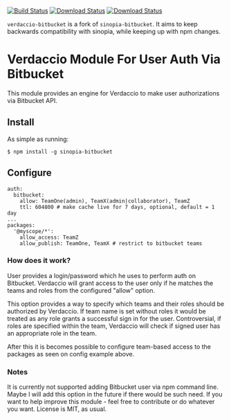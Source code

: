[![Build Status](https://travis-ci.org/idangozlan/verdaccio-bitbucket.svg?branch=master)](https://travis-ci.org/idangozlan/verdaccio-bitbucket)
[![Download Status](https://img.shields.io/npm/dm/verdaccio-bitbucket.svg)](https://www.npmjs.com/package/verdaccio-bitbucket)
[![Download Status](https://img.shields.io/npm/v/verdaccio-bitbucket.svg)](https://www.npmjs.com/package/verdaccio-bitbucket)

`verdaccio-bitbucket` is a fork of `sinopia-bitbucket`. It aims to keep backwards compatibility with sinopia, while keeping up with npm changes.

# Verdaccio Module For User Auth Via Bitbucket

This module provides an engine for Verdaccio to make user authorizations via 
Bitbucket API.

## Install

As simple as running:

    $ npm install -g sinopia-bitbucket

## Configure

    auth:
      bitbucket:
        allow: TeamOne(admin), TeamX(admin|collaborator), TeamZ
        ttl: 604800 # make cache live for 7 days, optional, default = 1 day
    ...
    packages:
      '@myscope/*':
        allow_access: TeamZ
        allow_publish: TeamOne, TeamX # restrict to bitbucket teams

### How does it work?

User provides a login/password which he uses to perform auth on Bitbucket.
Verdaccio will grant access to the user only if he matches the teams and roles
from the configured "allow" option.

This option provides a way to specify which teams and their roles should be
authorized by Verdaccio. If team name is set without roles it would be treated
as any role grants a successful sign in for the user. Controversial, if roles 
are specified within the team, Verdaccio will check if signed user has an
appropriate role in the team.

After this it is becomes possible to configure team-based access to the packages
as seen on config example above.

### Notes

It is currently not supported adding Bitbucket user via npm command line.
Maybe I will add this option in the future if there would be such need.
If you want to help improve this module - feel free to contribute or do whatever
you want. License is MIT, as usual.
